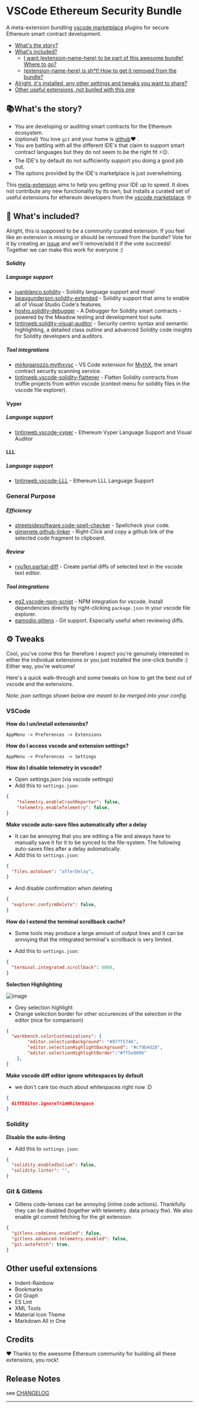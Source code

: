 
# VSCode Ethereum Security Bundle

A meta-extension bundling [vscode marketplace](https://marketplace.visualstudio.com/search?term=ethereum&target=VSCode&category=All%20categories&sortBy=Relevance) plugins for secure Ethereum smart contract development.

* [What's the story?](#whats-the-story)
* [What's included?](#-whats-included)
  * [I want (extension-name-here) to be part of this awesome bundle! Where to go?](#-whats-included)
  * [(extension-name-here) is sh*t! How to get it removed from the bundle?](#-whats-included)
* [Alright, it's installed, any other settings and tweaks you want to share?](#-tweaks)
* [Other useful extensions, not bunled with this one](#other-useful-extensions)
  
## 📚What's the story?


* You are developing or auditing smart contracts for the Ethereum ecosystem.
* (optional) You love `git` and your home is [github](https://github.com/)❤ .
* You are battling with all the different IDE's that claim to support smart contract languages but they do not seem to be the right fit ⚡😐.
* The IDE's by default do not sufficiently support you doing a good job out.
* The options provided by the IDE's marketplace is just overwhelming.

This [meta-extension](https://marketplace.visualstudio.com/items?itemName=tintinweb.ethereum-security-bundle) aims to help you getting your IDE up to speed. It does not contribute any new functionality by its own, but installs a curated set of useful extensions for ethereum developers from the [vscode marketplace](https://marketplace.visualstudio.com/search?term=ethereum&target=VSCode&category=All%20categories&sortBy=Relevance). 🤓

## 🎁 What's included?

Alright, this is supposed to be a community curated extension. If you feel like an extension is missing or should be removed from the bundle? Vote for it by creating an [issue](https://github.com/tintinweb/vscode-ethereum-security-bundle/issues) and we'll remove/add it if the vote succeeds! Together we can make this work for everyone :)  

#### Solidity 

##### Language support

* [juanblanco.solidity](https://marketplace.visualstudio.com/items?itemName=juanblanco.solidity) - Solidity language support and more!
* [beaugunderson.solidity-extended](https://marketplace.visualstudio.com/items?itemName=beaugunderson.solidity-extended) - Solidity support that aims to enable all of Visual Studio Code's features. 
* [hosho.solidity-debugger](https://marketplace.visualstudio.com/items?itemName=hosho.solidity-debugger) - A Debugger for Solidity smart contracts - powered by the Meadow testing and development tool suite.
* [tintinweb.solidity-visual-auditor](https://marketplace.visualstudio.com/items?itemName=tintinweb.solidity-visual-auditor) - Security centric syntax and semantic highlighting, a detailed class outline and advanced Solidity code insights for Solidity developers and auditors.

##### Tool integrations

* [mirkogarozzo.mythxvsc](https://marketplace.visualstudio.com/items?itemName=mirkogarozzo.mythxvsc) - VS Code extension for [MythX](https://mythx.io/), the smart contract security scanning service.
* [tintinweb.vscode-solidity-flattener](https://marketplace.visualstudio.com/items?itemName=tintinweb.vscode-solidity-flattener) - Flatten Solidity contracts from truffle projects from within vscode (context menu for solidity files in the vscode file explorer).

#### Vyper

##### Language support

* [tintinweb.vscode-vyper](https://marketplace.visualstudio.com/items?itemName=tintinweb.tintinweb.vscode-vyper) - Ethereum Vyper Language Support and Visual Auditor

#### LLL

##### Language support

* [tintinweb.vscode-LLL](https://marketplace.visualstudio.com/items?itemName=tintinweb.vscode-LLL) - Ethereum LLL Language Support

### General Purpose

##### Efficiency

* [streetsidesoftware.code-spell-checker](https://marketplace.visualstudio.com/items?itemName=streetsidesoftware.code-spell-checker) - Spellcheck your code.
* [gimenete.github-linker](https://marketplace.visualstudio.com/items?itemName=gimenete.github-linker) - Right-Click and copy a github link of the selected code fragment to clipboard.

##### Review

* [ryu1kn.partial-diff](https://marketplace.visualstudio.com/items?itemName=ryu1kn.partial-diff) - Create partial diffs of selected text in the vscode text editor.

##### Tool integrations

* [eg2.vscode-npm-script](https://marketplace.visualstudio.com/items?itemName=eg2.vscode-npm-script) - NPM integration for vscode. Install dependencies directly by right-clicking `package.json` in your vscode file explorer.
* [eamodio.gitlens](https://marketplace.visualstudio.com/items?itemName=eamodio.gitlens) - Git support. Especially useful when reviewing diffs.

## ⚙ Tweaks

Cool, you've come this far therefore I expect you're genuinely interested in either the individual extensions or you just installed the one-click bundle :) Either way, you're welcome!

Here's a quick walk-through and some tweaks on how to get the best out of vscode and the extensions.

*Note: json settings shown below are meant to be merged into your config.* 

### VSCode

**How do I un/install extensionbs?**

`AppMenu -> Preferences -> Extensions`

**How do I access vscode and extension settings?**

`AppMenu -> Preferences -> Settings`
  
**How do I disable telemetry in vscode?**

* Open settings.json (via vscode settings)
* Add this to `settings.json`:
```json
{
    "telemetry.enableCrashReporter": false,
    "telemetry.enableTelemetry": false,
}
```

**Make vscode auto-save files automatically after a delay**

* It can be annoying that you are editing a file and always have to manually save it for it to be synced to the file-system. The following auto-saves files after a delay automatically.
* Add this to `settings.json`:
```json
{
  "files.autoSave": "afterDelay",
}
```

* And disable confirmation when deleting

```json
{
  "explorer.confirmDelete": false,
}
```

**How do I extend the terminal scrollback cache?** 

* Some tools may produce a large amount of output lines and it can be annoying that the integrated terminal's scrollback is very limited.

* Add this to `settings.json`:
```json
{
  "terminal.integrated.scrollback": 6000,
}
```

**Selection Highlighting**

![image](https://user-images.githubusercontent.com/2865694/60887684-3cf32b80-a255-11e9-976f-810ea27da218.png)

* Grey selection highlight
* Orange selection border for other occurences of the selection in the editor (nice for comparison)

```json
{
  "workbench.colorCustomizations": {
        "editor.selectionBackground": "#977f5746",
        "editor.selectionHighlightBackground": "#cf9b4d28",
        "editor.selectionHighlightBorder":"#ff5e0096"
    },
}
```

**Make vscode diff editor ignore whitespaces by default**

* we don't care too much about whitespaces right now :D 

```json
{
  diffEditor.ignoreTrimWhitespace
}
```

### Solidity

**Disable the auto-linting**

* Add this to `settings.json`:
```json
{
  "solidity.enabledSolium": false,
  "solidity.linter": "",
}
```

### Git & Gitlens

* Gitlens code-lenses can be annoying (inline code actions). Thankfully they can be disabled (together with telemetry. data privacy ftw). We also enable git commit fetching for the git extension:

```json
{
  "gitlens.codeLens.enabled": false,
  "gitlens.advanced.telemetry.enabled": false,
  "git.autofetch": true,
}
```
 
## Other useful extensions

* Indent-Rainbow
* Bookmarks
* Git Graph
* ES Lint
* XML Tools
* Material Icon Theme
* Markdown All in One


## Credits

♥ Thanks to the awesome Ethereum community for building all these extensions, you rock!


## Release Notes

see [CHANGELOG](./CHANGELOG.md)


-----------------------------------------------------------------------------------------------------------
